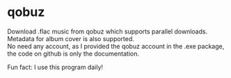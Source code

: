# qobuz
Download .flac music from qobuz which supports parallel downloads. Metadata for album cover is also supported.
<br>
No need any account, as I provided the qobuz account in the .exe package, the code on github is only the documentation.

Fun fact: I use this program daily!
